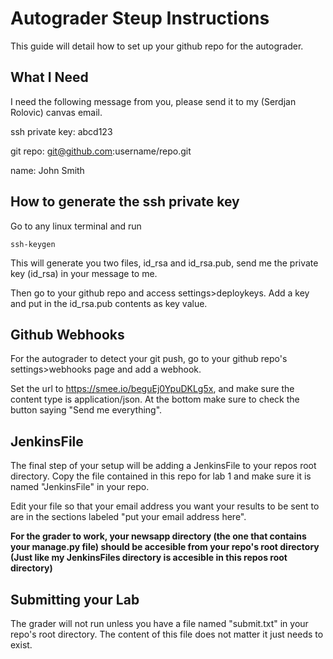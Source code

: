 # Autograder Steup Instructions
This guide will detail how to set up your github repo for the autograder.

## What I Need
I need the following message from you, please send it to my (Serdjan Rolovic) canvas email.

ssh private key: abcd123

git repo: git@github.com:username/repo.git

name: John Smith

## How to generate the ssh private key
Go to any linux terminal and run
```
ssh-keygen
```
This will generate you two files, id_rsa and id_rsa.pub, send me the private key (id_rsa) in your message to me.

Then go to your github repo and access settings>deploykeys.  Add a key and put in the id_rsa.pub contents as key value.

## Github Webhooks
For the autograder to detect your git push, go to your github repo's settings>webhooks page and add a webhook.

Set the url to https://smee.io/beguEj0YpuDKLg5x, and make sure the content type is application/json.  At the bottom make sure to check the button saying "Send me everything".

## JenkinsFile
The final step of your setup will be adding a JenkinsFile to your repos root directory.  Copy the file contained in this repo for lab 1 and make sure it is named "JenkinsFile" in your repo.

Edit your file so that your email address you want your results to be sent to are in the sections labeled "put your email address here".

**For the grader to work, your newsapp directory (the one that contains your manage.py file) should be accesible from your repo's root directory (Just like my JenkinsFiles directory is accesible in this repos root directory)**

## Submitting your Lab
The grader will not run unless you have a file named "submit.txt" in your repo's root directory.  The content of this file does not matter it just needs to exist.
